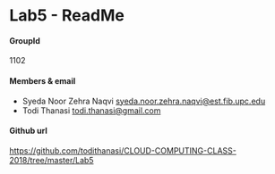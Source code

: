 # Lab5 - ReadMe

#### GroupId
1102

#### Members & email
- Syeda Noor Zehra Naqvi         <syeda.noor.zehra.naqvi@est.fib.upc.edu>
- Todi Thanasi                   <todi.thanasi@gmail.com>
                         
#### Github url
https://github.com/todithanasi/CLOUD-COMPUTING-CLASS-2018/tree/master/Lab5
